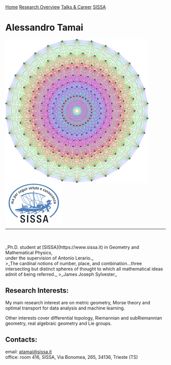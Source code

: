 <!-- Here we duind the menu-->
<div class="topnav">
  <a class="active" href="#home">Home</a>
  <a href="#Research Overview">Research Overview</a>
  <a href="#Talks & Career">Talks & Career</a>
  <a href="#SISSA">SISSA</a>
</div>


# Alessandro Tamai


<img align="left" width="450" src="https://github.com/aleetamai/aleetamai.github.io/blob/main/docs/assets/images/Lie_groups.png" />


<img src="https://github.com/aleetamai/aleetamai.github.io/blob/main/docs/assets/images/sissalogo.png" width="180" />

---------

<br>
<br>
​_Ph.D. student at [SISSA](https://www.sissa.it) in Geometry and Mathematical Physics, 
<br> under the supervision of Antonio Lerario._
<br>
>_The cardinal notions of number, place, and combination...three intersecting but distinct spheres of thought to which all mathematical ideas admit of being referred._
>_James Joseph Sylvester_
<br>

## Research Interests:
My main research interest are on metric geometry, Morse theory and optimal transport for data analysis and machine learning.   
                                                                                                                               
Other interests cover differential topology, Riemannian and subRiemannian geometry, real algebraic geometry and Lie groups.



## Contacts:

email:  atamai@sissa.it
<br>
office: room 416, SISSA, Via Bonomea, 265, 34136, Trieste (TS)


